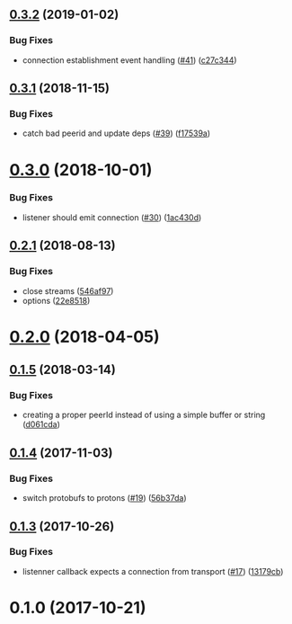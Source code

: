 <a name="0.3.2"></a>
## [0.3.2](https://github.com/libp2p/js-libp2p-circuit/compare/v0.3.1...v0.3.2) (2019-01-02)


### Bug Fixes

* connection establishment event handling ([#41](https://github.com/libp2p/js-libp2p-circuit/issues/41)) ([c27c344](https://github.com/libp2p/js-libp2p-circuit/commit/c27c344))



<a name="0.3.1"></a>
## [0.3.1](https://github.com/libp2p/js-libp2p-circuit/compare/v0.3.0...v0.3.1) (2018-11-15)


### Bug Fixes

* catch bad peerid and update deps ([#39](https://github.com/libp2p/js-libp2p-circuit/issues/39)) ([f17539a](https://github.com/libp2p/js-libp2p-circuit/commit/f17539a))



<a name="0.3.0"></a>
# [0.3.0](https://github.com/libp2p/js-libp2p-circuit/compare/v0.2.1...v0.3.0) (2018-10-01)


### Bug Fixes

* listener should emit connection ([#30](https://github.com/libp2p/js-libp2p-circuit/issues/30)) ([1ac430d](https://github.com/libp2p/js-libp2p-circuit/commit/1ac430d))



<a name="0.2.1"></a>
## [0.2.1](https://github.com/libp2p/js-libp2p-circuit/compare/v0.2.0...v0.2.1) (2018-08-13)


### Bug Fixes

* close streams ([546af97](https://github.com/libp2p/js-libp2p-circuit/commit/546af97))
* options ([22e8518](https://github.com/libp2p/js-libp2p-circuit/commit/22e8518))



<a name="0.2.0"></a>
# [0.2.0](https://github.com/libp2p/js-libp2p-circuit/compare/v0.1.5...v0.2.0) (2018-04-05)



<a name="0.1.5"></a>
## [0.1.5](https://github.com/libp2p/js-libp2p-circuit/compare/v0.1.4...v0.1.5) (2018-03-14)


### Bug Fixes

* creating a proper peerId instead of using a simple buffer or string ([d061cda](https://github.com/libp2p/js-libp2p-circuit/commit/d061cda))



<a name="0.1.4"></a>
## [0.1.4](https://github.com/libp2p/js-libp2p-circuit/compare/v0.1.3...v0.1.4) (2017-11-03)


### Bug Fixes

* switch protobufs to protons ([#19](https://github.com/libp2p/js-libp2p-circuit/issues/19)) ([56b37da](https://github.com/libp2p/js-libp2p-circuit/commit/56b37da))



<a name="0.1.3"></a>
## [0.1.3](https://github.com/libp2p/js-libp2p-circuit/compare/v0.1.0...v0.1.3) (2017-10-26)


### Bug Fixes

* listenner callback expects a connection from transport ([#17](https://github.com/libp2p/js-libp2p-circuit/issues/17)) ([13179cb](https://github.com/libp2p/js-libp2p-circuit/commit/13179cb))



<a name="0.1.0"></a>
# 0.1.0 (2017-10-21)



